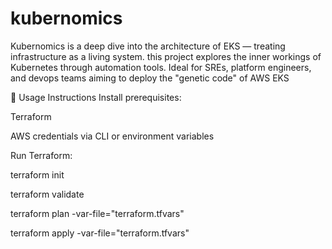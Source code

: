 # kubernomics
Kubernomics is a deep dive into the architecture of EKS — treating infrastructure as a living system. this project explores the inner workings of Kubernetes through automation tools. Ideal for SREs, platform engineers, and devops teams aiming to deploy the "genetic code" of AWS EKS

🧪 Usage Instructions
Install prerequisites:

Terraform

AWS credentials via CLI or environment variables

Run Terraform:

terraform init

terraform validate

terraform plan -var-file="terraform.tfvars"

terraform apply -var-file="terraform.tfvars"

